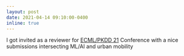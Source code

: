 ```yaml
---
layout: post
date: 2021-04-14 09:10:00-0400
inline: true
---
```


I got invited as a reviewer for [ECML/PKDD 21](https://2021.ecmlpkdd.org/) Conference with a nice  submissions intersecting ML/AI and urban mobility
